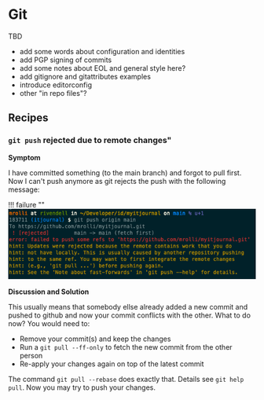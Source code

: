 # Git

TBD

* add some words about configuration and identities
* add PGP signing of commits
* add some notes about EOL and general style here?
* add gitignore and gitattributes examples
* introduce editorconfig
* other "in repo files"?

## Recipes

### `git push` rejected due to remote changes"

**Symptom**

I have committed something (to the main branch) and forgot to pull first. Now I can't push anymore as git
rejects the push with the following message:

!!! failure  ""
    ![Screenshot](../img/git_push_reject.png)

**Discussion and Solution**

This usually means that somebody ellse already added a new commit and pushed to github and now your commit
conflicts with the other. What to do now? You would need to:

* Remove your commit(s) and keep the changes
* Run a `git pull --ff-only` to fetch the new commit from the other person
* Re-apply your changes again on top of the latest commit

The command `git pull --rebase` does exactly that. Details see `git help pull`. Now you may try to push your changes.

